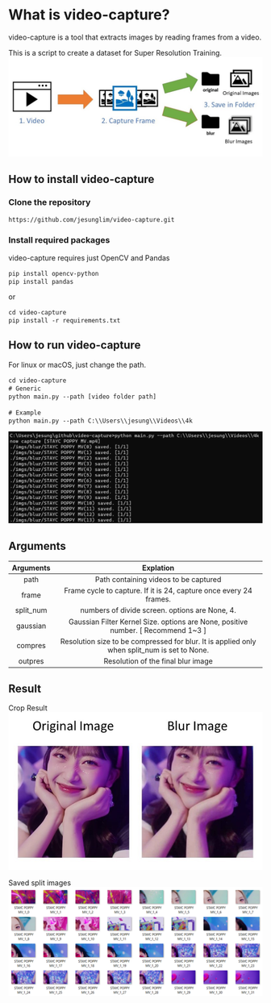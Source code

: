 # What is video-capture?
video-capture is a tool that extracts images by reading frames from a video.

This is a script to create a dataset for Super Resolution Training.
![diagram](screenshots/diagram.jpg)

## How to install video-capture

### Clone the repository
```
https://github.com/jesunglim/video-capture.git
```

### Install required packages
video-capture requires just OpenCV and Pandas

```
pip install opencv-python
pip install pandas
```

or

```
cd video-capture
pip install -r requirements.txt
```

## How to run video-capture
For linux or macOS, just change the path.
```
cd video-capture
# Generic
python main.py --path [video folder path]

# Example
python main.py --path C:\\Users\\jesung\\Videos\\4k
```
![photo](screenshots/run.png)

## Arguments
|   Arguments   |       Explation
|:-------------:|:------------------------------------:|
|   path        |   Path containing videos to be captured
|   frame       |   Frame cycle to capture. If it is 24, capture once every 24 frames.
|   split_num   |   numbers of divide screen. options are None, 4.
|   gaussian    |   Gaussian Filter Kernel Size. options are None, positive number. [ Recommend 1~3 ]
|   compres     |   Resolution size to be compressed for blur. It is applied only when split_num is set to None.
|   outpres     |   Resolution of the final blur image

## Result
Crop Result
![crop_result](screenshots/crop_result.jpg)

Saved split images
![split_result](screenshots/split_result.png)
